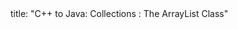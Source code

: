 <frontmatter>
title: "C++ to Java: Collections : The ArrayList Class"
</frontmatter>

<include src="navbar.md" boilerplate />

<include src="unit-inPage-asFlat.md" boilerplate />